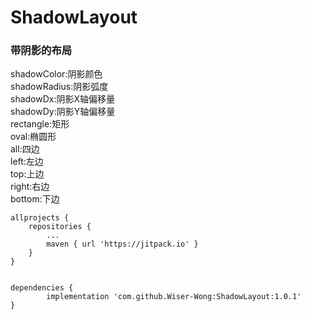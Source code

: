 # ShadowLayout
### 带阴影的布局  
shadowColor:阴影颜色  
shadowRadius:阴影弧度  
shadowDx:阴影X轴偏移量  
shadowDy:阴影Y轴偏移量  
rectangle:矩形  
oval:椭圆形  
all:四边  
left:左边  
top:上边  
right:右边  
bottom:下边

    allprojects {
		repositories {
			...
			maven { url 'https://jitpack.io' }
		}
	}
  
  
    dependencies {
	        implementation 'com.github.Wiser-Wong:ShadowLayout:1.0.1'
	}
